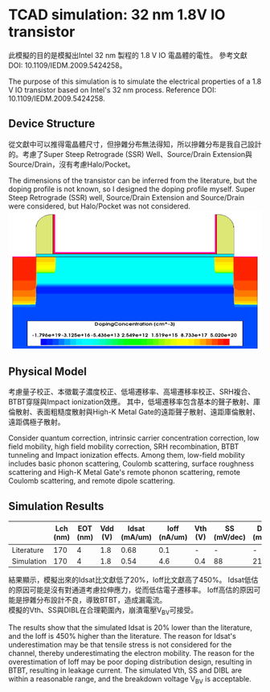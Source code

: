 # TCAD simulation: 32 nm 1.8V IO transistor
此模擬的目的是模擬出Intel 32 nm 製程的 1.8 V IO 電晶體的電性。
參考文獻DOI: 10.1109/IEDM.2009.5424258。  

The purpose of this simulation is to simulate the electrical properties of a 1.8 V IO transistor based on Intel's 32 nm process.
Reference DOI: 10.1109/IEDM.2009.5424258.

## Device Structure
從文獻中可以推得電晶體尺寸，但摻雜分布無法得知，所以摻雜分布是我自己設計的。考慮了Super Steep Retrograde (SSR) Well、Source/Drain Extension與Source/Drain，沒有考慮Halo/Pocket。  

The dimensions of the transistor can be inferred from the literature, but the doping profile is not known, so I designed the doping profile myself. Super Steep Retrograde (SSR) well, Source/Drain Extension and Source/Drain were considered, but Halo/Pocket was not considered.
![image](https://github.com/luyucheng945/TCAD/blob/main/Device%20Structure%20of%2032%20nm%20IO%20transistor.png)

## Physical Model
考慮量子校正、本徵載子濃度校正、低場遷移率、高場遷移率校正、SRH複合、BTBT穿隧與Impact ionization效應。
其中，低場遷移率包含基本的聲子散射、庫倫散射、表面粗糙度散射與High-K Metal Gate的遠距聲子散射、遠距庫倫散射、遠距偶極子散射。  

Consider quantum correction, intrinsic carrier concentration correction, low field mobility, high field mobility correction, SRH recombination, BTBT tunneling and Impact ionization effects. Among them, low-field mobility includes basic phonon scattering, Coulomb scattering, surface roughness scattering and High-K Metal Gate's remote phonon scattering, remote Coulomb scattering, and remote dipole scattering.
## Simulation Results

| |Lch (nm)|EOT (nm)|Vdd (V)|Idsat (mA/um)|Ioff (nA/um)|Vth (V)|SS (mV/dec)|DIBL (mV/V)|V<sub>BV</sub> (V)|
| -- | -- | -- | -- | -- | -- | -- | -- | -- | -- |
|Literature|170|4|1.8|0.68|0.1|- |- | - | - |
|Simulation|170|4|1.8|0.54|4.6|0.4 |88 |21 |3.0 |

結果顯示，模擬出來的Idsat比文獻低了20%，Ioff比文獻高了450%。
Idsat低估的原因可能是沒有對通道考慮拉伸應力，從而低估電子遷移率。
Ioff高估的原因可能是摻雜分布設計不良，導致BTBT，造成漏電流。  
模擬的Vth、SS與DIBL在合理範圍內，崩潰電壓V<sub>BV</sub>可接受。

The results show that the simulated Idsat is 20% lower than the literature, and the Ioff is 450% higher than the literature.
The reason for Idsat's underestimation may be that tensile stress is not considered for the channel, thereby underestimating the electron mobility.
The reason for the overestimation of Ioff may be poor doping distribution design, resulting in BTBT, resulting in leakage current.
The simulated Vth, SS and DIBL are within a reasonable range, and the breakdown voltage V<sub>BV</sub> is acceptable.

